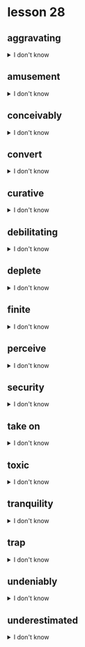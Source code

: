 # lesson 28

## aggravating
<details>
<summary>I don't know</summary>

+    n. &nbsp; &nbsp; aggravation

+    v. &nbsp; &nbsp; aggravate

+ adj. &nbsp; &nbsp; making worse; annoying

+ syn. &nbsp; &nbsp; irritating

</details>

## amusement
<details>
<summary>I don't know</summary>

+ adv. &nbsp; &nbsp; amusingly

+ adj. &nbsp; &nbsp; amusing

+    v. &nbsp; &nbsp; amuse

+    n. &nbsp; &nbsp; something that holds interest and is enjoyable

+ syn. &nbsp; &nbsp; diversion

</details>

## conceivably
<details>
<summary>I don't know</summary>

+ adj. &nbsp; &nbsp; conceivable

+    v. &nbsp; &nbsp; conceive

+ adv. &nbsp; &nbsp; feasibly; believably

+ syn. &nbsp; &nbsp; possibly

</details>

## convert
<details>
<summary>I don't know</summary>

+ adj. &nbsp; &nbsp; convertible

+    n. &nbsp; &nbsp; conversion

+    v. &nbsp; &nbsp; to change from one form or state to another

+ syn. &nbsp; &nbsp; alter

</details>

## curative
<details>
<summary>I don't know</summary>

+    n. &nbsp; &nbsp; cure

+ adj. &nbsp; &nbsp; being able to restore to good condition

+ syn. &nbsp; &nbsp; healing

</details>

## debilitating
<details>
<summary>I don't know</summary>

+    n. &nbsp; &nbsp; debility

+    v. &nbsp; &nbsp; debilitate

+ adj. &nbsp; &nbsp; weakening

+ syn. &nbsp; &nbsp; weakening

</details>

## deplete
<details>
<summary>I don't know</summary>

+ adj. &nbsp; &nbsp; depleted

+    n. &nbsp; &nbsp; depletion

+    v. &nbsp; &nbsp; to use up; reduce greatly

+ syn. &nbsp; &nbsp; consume

</details>

## finite
<details>
<summary>I don't know</summary>

+ adj. &nbsp; &nbsp; of a certain amount; having an end; not infinite

+ syn. &nbsp; &nbsp; limited

</details>

## perceive
<details>
<summary>I don't know</summary>

+ adv. &nbsp; &nbsp; perceptively

+ adj. &nbsp; &nbsp; perceptive

+    n. &nbsp; &nbsp; perception

+    v. &nbsp; &nbsp; to sense; become aware of

+ syn. &nbsp; &nbsp; observe

</details>

## security
<details>
<summary>I don't know</summary>

+ adv. &nbsp; &nbsp; securely

+ adj. &nbsp; &nbsp; secure

+    v. &nbsp; &nbsp; secure

+    n. &nbsp; &nbsp; the feeling of freedom from danger, doubt, or worry

+ syn. &nbsp; &nbsp; safety

</details>

## take on
<details>
<summary>I don't know</summary>

+ ph. v. &nbsp; &nbsp; to accept a task; to deal with something

+    syn. &nbsp; &nbsp; undertake

</details>

## toxic
<details>
<summary>I don't know</summary>

+    n. &nbsp; &nbsp; toxicity

+ adj. &nbsp; &nbsp; harmful; capable of being fatal

+ syn. &nbsp; &nbsp; poisonous

</details>

## tranquility
<details>
<summary>I don't know</summary>

+ adv. &nbsp; &nbsp; tranquilly

+ adj. &nbsp; &nbsp; tranquil

+    v. &nbsp; &nbsp; tranquilize

+    n. &nbsp; &nbsp; calm; quietness

+ syn. &nbsp; &nbsp; peacefulness

</details>

## trap
<details>
<summary>I don't know</summary>

+ adj. &nbsp; &nbsp; trapped

+    n. &nbsp; &nbsp; trap

+    v. &nbsp; &nbsp; to catch and hold onto, usually by trickery; deceived

+ syn. &nbsp; &nbsp; retain

</details>

## undeniably
<details>
<summary>I don't know</summary>

+ adj. &nbsp; &nbsp; undeniable

+ adv. &nbsp; &nbsp; clearly true

+ syn. &nbsp; &nbsp; absolutely

</details>

## underestimated
<details>
<summary>I don't know</summary>

+    v. &nbsp; &nbsp; underestimate

+ adj. &nbsp; &nbsp; guessed lower than the actual quantity

+ syn. &nbsp; &nbsp; miscalculated

</details>
